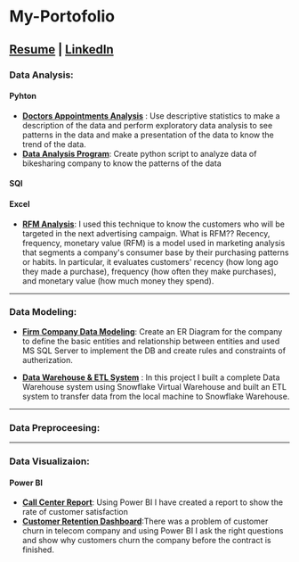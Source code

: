 # My-Portofolio
[Resume]() | [LinkedIn](https://www.linkedin.com/in/talaat-hasanin/)
---

### Data Analysis:
#### Pyhton
* __[Doctors Appointments Analysis](https://github.com/TalaatHasanin/My-Portofolio/tree/main/Data%20Analysis/Doctors%20Appointments%20Analysis)__ : Use descriptive statistics to make a description of the data and perform exploratory data analysis to see patterns in the data and make a presentation of the data to know the trend of the data.
* __[Data Analysis Program](https://github.com/TalaatHasanin/My-Portofolio/tree/main/Data%20Analysis/Data%20Analysis%20System)__: Create python script to analyze data of bikesharing company to know the patterns of the data 
#### SQl
#### Excel
* __[RFM Analysis](https://github.com/TalaatHasanin/KPMG-Virtual-Internship)__: I used this technique to know the customers who will be targeted in the next advertising campaign.
What is RFM??
Recency, frequency, monetary value (RFM) is a model used in marketing analysis that segments a company's consumer base by their purchasing patterns or habits. In particular, it evaluates customers' recency (how long ago they made a purchase), frequency (how often they make purchases), and monetary value (how much money they spend). 
---

### Data Modeling:
* __[Firm Company Data Modeling](https://github.com/TalaatHasanin/Data_Modeling-Firm)__: Create an ER Diagram for the company to define the basic entities and relationship between entities and used MS SQL Server to implement the DB and create rules and constraints of autherization.

* __[Data Warehouse & ETL System](https://github.com/TalaatHasanin/Internspedia-Data_Engineering_Internship/tree/main/Data%20Warehouse%20%26%20ETL%20System)__ :
In this project I built a complete Data Warehouse system using Snowflake Virtual Warehouse and built an ETL system to transfer data from the local machine to Snowflake Warehouse.

---

### Data Preproceesing:
---

### Data Visualizaion:
#### Power BI
* __[Call Center Report](https://github.com/TalaatHasanin/Pwc-Virtual-Internship/tree/main/task-1)__: Using Power BI I have created a report to show the rate of customer satisfaction
* __[Customer Retention Dashboard](https://github.com/TalaatHasanin/Pwc-Virtual-Internship/tree/main/task-2)__:There was a problem of customer churn in telecom company and using Power BI I ask the right questions and show why customers churn the company before the contract is finished.
